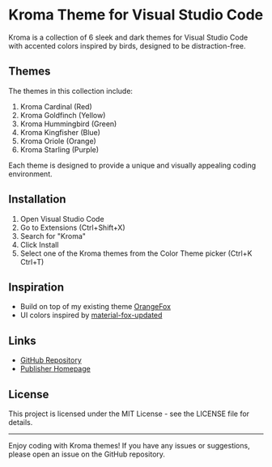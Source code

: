 # Kroma Theme for Visual Studio Code

Kroma is a collection of 6 sleek and dark themes for Visual Studio Code with accented colors inspired by birds, designed to be distraction-free.

## Themes

The themes in this collection include:

1. Kroma Cardinal (Red)
2. Kroma Goldfinch (Yellow)
3. Kroma Hummingbird (Green)
4. Kroma Kingfisher (Blue)
5. Kroma Oriole (Orange)
6. Kroma Starling (Purple)

Each theme is designed to provide a unique and visually appealing coding environment.

## Installation

1. Open Visual Studio Code
2. Go to Extensions (Ctrl+Shift+X)
3. Search for "Kroma"
4. Click Install
5. Select one of the Kroma themes from the Color Theme picker (Ctrl+K Ctrl+T)

## Inspiration

- Build on top of my existing theme [OrangeFox](https://marketplace.visualstudio.com/items?itemName=quzma.orangefox)
- UI colors inspired by [material-fox-updated](https://github.com/edelvarden/material-fox-updated)

## Links

- [GitHub Repository](https://github.com/DarkoKuzmanovic/vscode-kroma.git)
- [Publisher Homepage](https://quz.ma)

## License

This project is licensed under the MIT License - see the LICENSE file for details.

---

Enjoy coding with Kroma themes! If you have any issues or suggestions, please open an issue on the GitHub repository.
